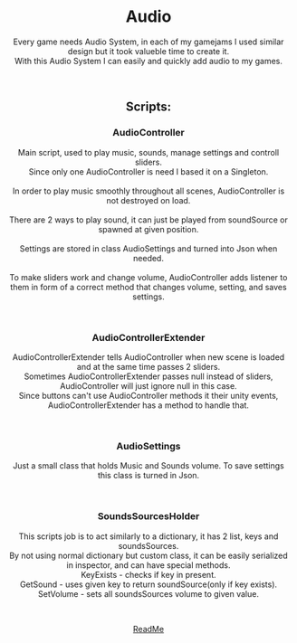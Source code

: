<h1 align="center">Audio</h1>
<p align="center">
  Every game needs Audio System, in each of my gamejams I used similar design but it took valueble time to create it.<br>
  With this Audio System I can easily and quickly add audio to my games.
</p>

<br>
<h2 align="center">Scripts:</h2>

<h3 align="center">AudioController</h3>
<p align="center"> 
  Main script, used to play music, sounds, manage settings and controll sliders.<br>
  Since only one AudioController is need I based it on a Singleton.<br>
  <br>
  In order to play music smoothly throughout all scenes, AudioController is not destroyed on load.<br>
  <br>
  There are 2 ways to play sound, it can just be played from soundSource or spawned at given position.<br>
  <br>
  Settings are stored in class AudioSettings and turned into Json when needed.<br>
  <br>
  To make sliders work and change volume, AudioController adds listener to them in form of a correct method that changes volume, setting, and saves settings.
</p>

<br>

<h3 align="center">AudioControllerExtender</h3>
<p align="center"> 
  AudioControllerExtender tells AudioController when new scene is loaded and at the same time passes 2 sliders.<br>
  Sometimes AudioControllerExtender passes null instead of sliders, AudioController will just ignore null in this case.<br>
  Since buttons can't use AudioController methods it their unity events, AudioControllerExtender has a method to handle that.<br>
</p>

<br>

<h3 align="center">AudioSettings</h3>
<p align="center"> 
  Just a small class that holds Music and Sounds volume. To save settings this class is turned in Json.
</p>

<br>

<h3 align="center">SoundsSourcesHolder</h3>
<p align="center"> 
  This scripts job is to act similarly to a dictionary, it has 2 list, keys and soundsSources.<br>
  By not using normal dictionary but custom class, it can be easily serialized in inspector, and can have special methods.<br>
  KeyExists - checks if key in present.<br>
  GetSound - uses given key to return soundSource(only if key exists).<br>
  SetVolume - sets all soundsSources volume to given value.
</p>

<br>

<p align="center">
  <a href="README.md">ReadMe</a>
</p>
